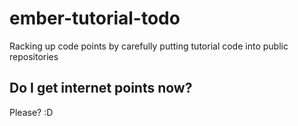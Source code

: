 # ember-tutorial-todo
Racking up code points by carefully putting tutorial code into public repositories

## Do I get internet points now? 
Please? :D